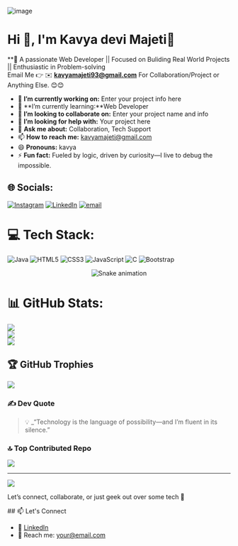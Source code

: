 ![image](https://github.com/user-attachments/assets/02ac148b-2047-492b-a0de-8cdad4dab42c)

#  Hi 👋, I'm Kavya devi Majeti💫
**🚀 A passionate Web Developer || Focused on Buliding Real World Projects || Enthusiastic in Problem-solving
<br>
Email Me 👉 ✉️ **kavyamajeti93@gmail.com** For Collaboration/Project or Anything Else. 😊😊

- 🔭 **I’m currently working on:** Enter your project info here
- 🌱 **I’m currently learning:**Web Developer
- 👯 **I’m looking to collaborate on:** Enter your project name and info
- 🤔 **I’m looking for help with:** Your project here
- 💬 **Ask me about:** Collaboration, Tech Support<div align="center">
- 📫 **How to reach me:** kavyamajeti@gmail.com
- 😄 **Pronouns:** kavya
- ⚡ **Fun fact:** Fueled by logic, driven by curiosity—I live to debug the impossible.

<!--
**KavyadeviMajeti/KavyadeviMajeti** is a ✨ _special_ ✨ repository because its `README.md` (this file) appears on your GitHub profile.

Here are some ideas to get you started:

- 🔭 I’m currently working on ...
- 🌱 I’m currently learning ...
- 👯 I’m looking to collaborate on ...
- 🤔 I’m looking for help with ...
- 💬 Ask me about ...
- 📫 How to reach me: ...
- 😄 Pronouns: ...
- ⚡ Fun fact: ...
-->

## 🌐 Socials:
[![Instagram](https://img.shields.io/badge/Instagram-%23E4405F.svg?logo=Instagram&logoColor=white)](https://instagram.com/kavyadevimajeti) [![LinkedIn](https://img.shields.io/badge/LinkedIn-%230077B5.svg?logo=linkedin&logoColor=white)](https://linkedin.com/in/kavyadevi-majeti-webdeveloper) [![email](https://img.shields.io/badge/Email-D14836?logo=gmail&logoColor=white)](mailto:kavyamajeti93@gmail.com) 



# 💻 Tech Stack:
![Java](https://img.shields.io/badge/java-%23ED8B00.svg?style=flat-square&logo=openjdk&logoColor=white) ![HTML5](https://img.shields.io/badge/html5-%23E34F26.svg?style=flat-square&logo=html5&logoColor=white) ![CSS3](https://img.shields.io/badge/css3-%231572B6.svg?style=flat-square&logo=css3&logoColor=white) ![JavaScript](https://img.shields.io/badge/javascript-%23323330.svg?style=flat-square&logo=javascript&logoColor=%23F7DF1E) ![C](https://img.shields.io/badge/c-%2300599C.svg?style=flat-square&logo=c&logoColor=white) ![Bootstrap](https://img.shields.io/badge/bootstrap-%238511FA.svg?style=flat-square&logo=bootstrap&logoColor=white)
<br>
<div align="center">
  <img src="https://profile-readme-generator.com/assets/snake.svg" alt="Snake animation" />
</div>



# 📊 GitHub Stats:
![](https://github-readme-stats.vercel.app/api?username=KavyadeviMajeti&theme=jolly&hide_border=false&include_all_commits=true&count_private=true)<br/>
![](https://nirzak-streak-stats.vercel.app/?user=KavyadeviMajeti&theme=jolly&hide_border=false)<br/>
![](https://github-readme-stats.vercel.app/api/top-langs/?username=KavyadeviMajeti&theme=jolly&hide_border=false&include_all_commits=true&count_private=true&layout=compact)

## 🏆 GitHub Trophies
![](https://github-profile-trophy.vercel.app/?username=KavyadeviMajeti&theme=radical&no-frame=false&no-bg=false&margin-w=4)

### ✍️ Dev Quote
> 💡 _“Technology is the language of possibility—and I’m fluent in its silence.”
### 🔝 Top Contributed Repo
![](https://github-contributor-stats.vercel.app/api?username=KavyadeviMajeti&limit=5&theme=dark&combine_all_yearly_contributions=true)

---
[![](https://visitcount.itsvg.in/api?id=KavyadeviMajeti&icon=0&color=0)](https://visitcount.itsvg.in)
<p>Let’s connect, collaborate, or just geek out over some tech 💬</p>
<!-- Proudly created with GPRM ( https://gprm.itsvg.in ) -->
## 📫 Let's Connect


- 💼 [LinkedIn](https://linkedin.com/in/kavyadevi-majeti-webdeveloper)
- 💌 Reach me: [your@email.com](mailto:kavyamajeti93@.com)

